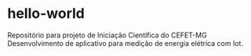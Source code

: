 # hello-world
Repositório para projeto de Iniciação Científica do CEFET-MG
Desenvolvimento de aplicativo para medição de energia elétrica com Iot.
